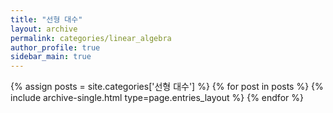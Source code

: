 ```yaml
---
title: "선형 대수"
layout: archive
permalink: categories/linear_algebra
author_profile: true
sidebar_main: true
---
```



{% assign posts = site.categories['선형 대수'] %}
{% for post in posts %} {% include archive-single.html type=page.entries_layout %} {% endfor %}